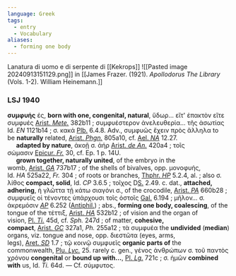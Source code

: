 ```yaml
---
language: Greek
tags:
  - entry
  - Vocabulary
aliases:
  - forming one body
---
```

Lanatura di uomo e di serpente di [[Kekrops]]
![[Pasted image 20240913151129.png]]
in 
[[James Frazer. (1921). _Apollodorus The Library_ (Vols. 1-2). William Heinemann.]]

### LSJ 1940

**συμφυής** ές, **born with one, congenital, natural**, ὕδωρ… εἴτ' ἐπακτὸν εἴτε συμφυές [Arist. _Mete._](https://outils.biblissima.fr/ajax/eulexis/data/Liste_Auteurs_LSJ/index.htm#Arist._Mete.) 382b11 ; συμφυέστερον ἀνελευθερία… τῆς ἀσωτίας Id. _EN_ 1121b14 ; σ. κακά [Plb.](https://outils.biblissima.fr/ajax/eulexis/data/Liste_Auteurs_LSJ/index.htm#Plb.) 6.4.8. Adv., συμφυῶς ἔχειν πρὸς ἄλληλα to be **naturally** related, [Arist. _Phgn._](https://outils.biblissima.fr/ajax/eulexis/data/Liste_Auteurs_LSJ/index.htm#Arist._Phgn.) 805a10, cf. [Ael. _NA_](https://outils.biblissima.fr/ajax/eulexis/data/Liste_Auteurs_LSJ/index.htm#Ael._NA) 12.27.  
     **adapted by nature**, ἀκοῇ σ. ἀήρ [Arist. _de An._](https://outils.biblissima.fr/ajax/eulexis/data/Liste_Auteurs_LSJ/index.htm#Arist._de_An.) 420a4 ; τοῖς σώμασιν [Epicur. _Fr._](https://outils.biblissima.fr/ajax/eulexis/data/Liste_Auteurs_LSJ/index.htm#Epicur._Fr.) 30, cf. Ep. 1 p. 14U.  
     **grown together, naturally united**, of the embryo in the womb, [Arist. _GA_](https://outils.biblissima.fr/ajax/eulexis/data/Liste_Auteurs_LSJ/index.htm#Arist._GA) 737b17 ; of the shells of bivalves, opp. μονοφυής, Id. _HA_ 525a22, _Fr._ 304 ; of roots or branches, [Thphr. _HP_](https://outils.biblissima.fr/ajax/eulexis/data/Liste_Auteurs_LSJ/index.htm#Thphr._HP) 5.2.4, al. ; also σ. λίθος **compact, solid**, Id. _CP_ 3.6.5 ; τοῖχος D[S.](https://outils.biblissima.fr/ajax/eulexis/data/Liste_Auteurs_LSJ/index.htm#S.) 2.49. c. dat., **attached, adhering**, ἡ γλῶττα τῇ κάτω σιαγόνι σ., of the crocodile, [Arist. _PA_](https://outils.biblissima.fr/ajax/eulexis/data/Liste_Auteurs_LSJ/index.htm#Arist._PA) 660b28 ; συμφυεῖς οἱ τένοντες ὑπάρχουσι τοῖς ὀστοῖς [Gal.](https://outils.biblissima.fr/ajax/eulexis/data/Liste_Auteurs_LSJ/index.htm#Gal.) 6.194 ; μῆλον… σ. ἀκρεμόσιν _[AP](https://outils.biblissima.fr/ajax/eulexis/data/Liste_Auteurs_LSJ/index.htm#AP)_ 6.252 ([Antiphil.](https://outils.biblissima.fr/ajax/eulexis/data/Liste_Auteurs_LSJ/index.htm#Antiphil.)) ; abs., **forming one body, coalescing**, of the tongue of the τέττιξ, [Arist. _HA_](https://outils.biblissima.fr/ajax/eulexis/data/Liste_Auteurs_LSJ/index.htm#Arist._HA) 532b12 ; of vision and the organ of vision, [Pl. _Ti._](https://outils.biblissima.fr/ajax/eulexis/data/Liste_Auteurs_LSJ/index.htm#Pl._Ti.) 45d, cf. _Sph._ 247d ; of matter, **cohesive, compact**, [Arist. _GC_](https://outils.biblissima.fr/ajax/eulexis/data/Liste_Auteurs_LSJ/index.htm#Arist._GC) 327a1, _Ph._ 255a12 ; τὰ συμφυέα the **undivided** (**median**) organs, viz. tongue and nose, opp. διεστῶτα (eyes, arms, legs), [Aret. _SD_](https://outils.biblissima.fr/ajax/eulexis/data/Liste_Auteurs_LSJ/index.htm#Aret._SD) 1.7 ; τῷ κοινῷ συμφυεῖς **organic parts of** the commonwealth, [Plu. _Lyc._](https://outils.biblissima.fr/ajax/eulexis/data/Liste_Auteurs_LSJ/index.htm#Plu._Lyc.) 25. rarely c. gen., γένος ἀνθρώπων σ. τοῦ παντὸς χρόνου **congenital** or **bound up with…**, [Pl. _Lg._](https://outils.biblissima.fr/ajax/eulexis/data/Liste_Auteurs_LSJ/index.htm#Pl._Lg.) 721c ; σ. ἡμῶν **combined with** us, Id. _Ti._ 64d. — Cf. σύμφυτος.